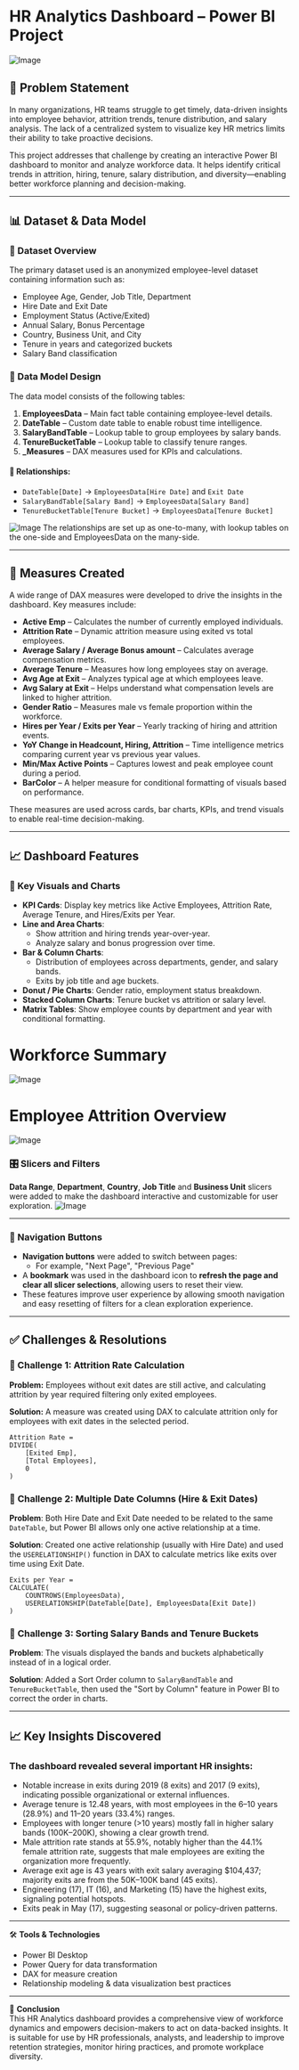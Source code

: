 # HR Analytics Dashboard – Power BI Project
![Image](https://github.com/user-attachments/assets/95224441-2808-46b9-ae4e-80dbd7d817f4)

## 📌 Problem Statement

In many organizations, HR teams struggle to get timely, data-driven insights into employee behavior, attrition trends, tenure distribution, and salary analysis. The lack of a centralized system to visualize key HR metrics limits their ability to take proactive decisions.

This project addresses that challenge by creating an interactive Power BI dashboard to monitor and analyze workforce data. It helps identify critical trends in attrition, hiring, tenure, salary distribution, and diversity—enabling better workforce planning and decision-making.

---

## 📊 Dataset & Data Model

### 📂 Dataset Overview

The primary dataset used is an anonymized employee-level dataset containing information such as:
- Employee Age, Gender, Job Title, Department
- Hire Date and Exit Date
- Employment Status (Active/Exited)
- Annual Salary, Bonus Percentage
- Country, Business Unit, and City
- Tenure in years and categorized buckets
- Salary Band classification

### 🧱 Data Model Design

The data model consists of the following tables:

1. **EmployeesData** – Main fact table containing employee-level details.
2. **DateTable** – Custom date table to enable robust time intelligence.
3. **SalaryBandTable** – Lookup table to group employees by salary bands.
4. **TenureBucketTable** – Lookup table to classify tenure ranges.
5. **_Measures** – DAX measures used for KPIs and calculations.

#### 🔗 Relationships:
- `DateTable[Date]` → `EmployeesData[Hire Date]` and `Exit Date`
- `SalaryBandTable[Salary Band]` → `EmployeesData[Salary Band]`
- `TenureBucketTable[Tenure Bucket]` → `EmployeesData[Tenure Bucket]`

![Image](https://github.com/user-attachments/assets/d05f2c6c-2d91-47b6-8dfc-b13d32900d5a)
The relationships are set up as one-to-many, with lookup tables on the one-side and EmployeesData on the many-side.

---

## 🧮 Measures Created

A wide range of DAX measures were developed to drive the insights in the dashboard. Key measures include:

- **Active Emp** – Calculates the number of currently employed individuals.
- **Attrition Rate** – Dynamic attrition measure using exited vs total employees.
- **Average Salary / Average Bonus amount** – Calculates average compensation metrics.
- **Average Tenure** – Measures how long employees stay on average.
- **Avg Age at Exit** – Analyzes typical age at which employees leave.
- **Avg Salary at Exit** – Helps understand what compensation levels are linked to higher attrition.
- **Gender Ratio** – Measures male vs female proportion within the workforce.
- **Hires per Year / Exits per Year** – Yearly tracking of hiring and attrition events.
- **YoY Change in Headcount, Hiring, Attrition** – Time intelligence metrics comparing current year vs previous year values.
- **Min/Max Active Points** – Captures lowest and peak employee count during a period.
- **BarColor** – A helper measure for conditional formatting of visuals based on performance.

These measures are used across cards, bar charts, KPIs, and trend visuals to enable real-time decision-making.

---

## 📈 Dashboard Features

### 📌 Key Visuals and Charts

- **KPI Cards**: Display key metrics like Active Employees, Attrition Rate, Average Tenure, and Hires/Exits per Year.
- **Line and Area Charts**: 
  - Show attrition and hiring trends year-over-year.
  - Analyze salary and bonus progression over time.
- **Bar & Column Charts**:
  - Distribution of employees across departments, gender, and salary bands.
  - Exits by job title and age buckets.
- **Donut / Pie Charts**: Gender ratio, employment status breakdown.
- **Stacked Column Charts**: Tenure bucket vs attrition or salary level.
- **Matrix Tables**: Show employee counts by department and year with conditional formatting.
  
# Workforce Summary
![Image](https://github.com/user-attachments/assets/39982a5f-9bbf-4de9-a714-424249728e6a)

# Employee Attrition Overview
![Image](https://github.com/user-attachments/assets/2d1134be-7594-4df3-ae9f-6d6430fe8bec)

### 🎛️ Slicers and Filters

**Data Range**, **Department**, **Country**, **Job Title** and **Business Unit** slicers were added to make the dashboard interactive and customizable for user exploration.
![Image](https://github.com/user-attachments/assets/3738fa12-2871-48a8-aa8e-8474a90754a6)

---

### 🔘 Navigation Buttons

- **Navigation buttons** were added to switch between pages:
  - For example, "Next Page", "Previous Page"
- A **bookmark** was used in the dashboard icon to **refresh the page and clear all slicer selections**, allowing users to reset their view.
- These features improve user experience by allowing smooth navigation and easy resetting of filters for a clean exploration experience.

---

## ✅ Challenges & Resolutions

### 🔹 Challenge 1: Attrition Rate Calculation
**Problem:** Employees without exit dates are still active, and calculating attrition by year required filtering only exited employees.

**Solution:** A measure was created using DAX to calculate attrition only for employees with exit dates in the selected period.

```DAX
Attrition Rate = 
DIVIDE(
    [Exited Emp],
    [Total Employees],
    0
)
```
### 🔹 **Challenge 2: Multiple Date Columns (Hire & Exit Dates)**  
**Problem**: Both Hire Date and Exit Date needed to be related to the same `DateTable`, but Power BI allows only one active relationship at a time.

**Solution**: Created one active relationship (usually with Hire Date) and used the `USERELATIONSHIP()` function in DAX to calculate metrics like exits over time using Exit Date.

```DAX
Exits per Year = 
CALCULATE(
    COUNTROWS(EmployeesData),
    USERELATIONSHIP(DateTable[Date], EmployeesData[Exit Date])
)
```
### 🔹 **Challenge 3: Sorting Salary Bands and Tenure Buckets**
**Problem**: The visuals displayed the bands and buckets alphabetically instead of in a logical order.

**Solution**: Added a Sort Order column to `SalaryBandTable` and `TenureBucketTable`, then used the "Sort by Column" feature in Power BI to correct the order in charts.

--- 

## 📈 Key Insights Discovered
### The dashboard revealed several important **HR insights**:
- Notable increase in exits during 2019 (8 exits) and 2017 (9 exits), indicating possible organizational or external influences.
- Average tenure is 12.48 years, with most employees in the 6–10 years (28.9%) and 11–20 years (33.4%) ranges.
- Employees with longer tenure (>10 years) mostly fall in higher salary bands (100K–200K), showing a clear growth trend.
- Male attrition rate stands at 55.9%, notably higher than the 44.1% female attrition rate,  suggests that male employees are exiting the organization more frequently.
- Average exit age is 43 years with exit salary averaging $104,437; majority exits are from the 50K–100K band (45 exits).
- Engineering (17), IT (16), and Marketing (15) have the highest exits, signaling potential hotspots.
- Exits peak in May (17), suggesting seasonal or policy-driven patterns.
  
--- 

🛠 **Tools & Technologies**

- Power BI Desktop  
- Power Query for data transformation  
- DAX for measure creation  
- Relationship modeling & data visualization best practices  

---

📌 **Conclusion**  
This HR Analytics dashboard provides a comprehensive view of workforce dynamics and empowers decision-makers to act on data-backed insights. It is suitable for use by HR professionals, analysts, and leadership to improve retention strategies, monitor hiring practices, and promote workplace diversity.
